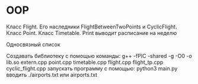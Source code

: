 # OOP

Класс Flight. Его наследники FlightBetweenTwoPoints и CyclicFlight. Класс Point. Класс Timetable.
Print выводит расписание на неделю

Односвязный список

Создавать библиотеку с помощью команды:
g++ -fPIC -shared -g -O0 -o lib.so extern.cpp point.cpp timetable.cpp flight.cpp flight_tp.cpp cyclic_flight.cpp
запускать программу с помощью: python3 main.py
вводить ./airports.txt или airports.txt
